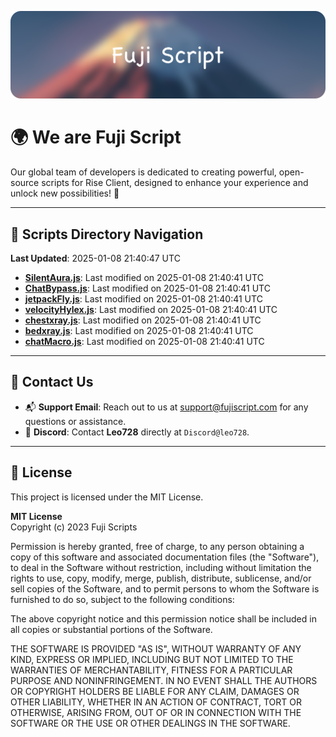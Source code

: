 ![Banner](.github/b.webp)

# 🌍 **We are Fuji Script**

Our global team of developers is dedicated to creating powerful, open-source scripts for Rise Client, designed to enhance your experience and unlock new possibilities! 🌟

---
<!-- SCRIPTS_NAVIGATION_START -->
## 📂 **Scripts Directory Navigation**

**Last Updated**: 2025-01-08 21:40:47 UTC

- **[SilentAura.js](scripts/SilentAura.js)**: Last modified on 2025-01-08 21:40:41 UTC
- **[ChatBypass.js](scripts/ChatBypass.js)**: Last modified on 2025-01-08 21:40:41 UTC
- **[jetpackFly.js](scripts/jetpackFly.js)**: Last modified on 2025-01-08 21:40:41 UTC
- **[velocityHylex.js](scripts/velocityHylex.js)**: Last modified on 2025-01-08 21:40:41 UTC
- **[chestxray.js](scripts/chestxray.js)**: Last modified on 2025-01-08 21:40:41 UTC
- **[bedxray.js](scripts/bedxray.js)**: Last modified on 2025-01-08 21:40:41 UTC
- **[chatMacro.js](scripts/chatMacro.js)**: Last modified on 2025-01-08 21:40:41 UTC

<!-- SCRIPTS_NAVIGATION_END -->

---

## 💬 **Contact Us**  
- 📬 **Support Email**: Reach out to us at [support@fujiscript.com](mailto:support@fujiscript.com) for any questions or assistance.  
- 💬 **Discord**: Contact **Leo728** directly at `Discord@leo728`.

---

## 📜 **License**

This project is licensed under the MIT License.  

**MIT License**  
Copyright (c) 2023 Fuji Scripts  

Permission is hereby granted, free of charge, to any person obtaining a copy of this software and associated documentation files (the "Software"), to deal in the Software without restriction, including without limitation the rights to use, copy, modify, merge, publish, distribute, sublicense, and/or sell copies of the Software, and to permit persons to whom the Software is furnished to do so, subject to the following conditions:  

The above copyright notice and this permission notice shall be included in all copies or substantial portions of the Software.  

THE SOFTWARE IS PROVIDED "AS IS", WITHOUT WARRANTY OF ANY KIND, EXPRESS OR IMPLIED, INCLUDING BUT NOT LIMITED TO THE WARRANTIES OF MERCHANTABILITY, FITNESS FOR A PARTICULAR PURPOSE AND NONINFRINGEMENT. IN NO EVENT SHALL THE AUTHORS OR COPYRIGHT HOLDERS BE LIABLE FOR ANY CLAIM, DAMAGES OR OTHER LIABILITY, WHETHER IN AN ACTION OF CONTRACT, TORT OR OTHERWISE, ARISING FROM, OUT OF OR IN CONNECTION WITH THE SOFTWARE OR THE USE OR OTHER DEALINGS IN THE SOFTWARE.  
